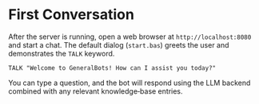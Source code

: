 # First Conversation

After the server is running, open a web browser at `http://localhost:8080` and start a chat. The default dialog (`start.bas`) greets the user and demonstrates the `TALK` keyword.

```basic
TALK "Welcome to GeneralBots! How can I assist you today?"
```

You can type a question, and the bot will respond using the LLM backend combined with any relevant knowledge‑base entries.
